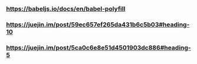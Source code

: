 ###  https://babeljs.io/docs/en/babel-polyfill
###  https://juejin.im/post/59ec657ef265da431b6c5b03#heading-10
###  https://juejin.im/post/5ca0c6e8e51d4501903dc886#heading-5
